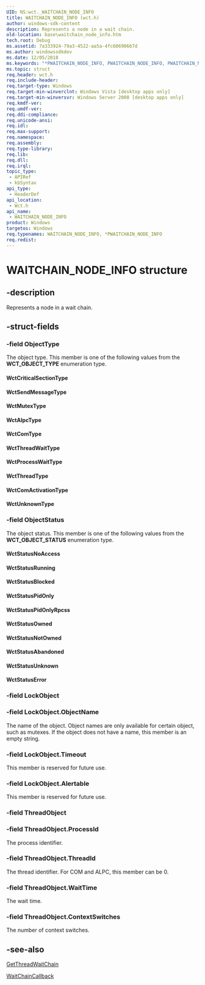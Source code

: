 ```yaml
---
UID: NS:wct._WAITCHAIN_NODE_INFO
title: WAITCHAIN_NODE_INFO (wct.h)
author: windows-sdk-content
description: Represents a node in a wait chain.
old-location: base\waitchain_node_info.htm
tech.root: Debug
ms.assetid: 7a333924-79a3-4522-aa5a-4fc60690667d
ms.author: windowssdkdev
ms.date: 12/05/2018
ms.keywords: "*PWAITCHAIN_NODE_INFO, PWAITCHAIN_NODE_INFO, PWAITCHAIN_NODE_INFO structure pointer, WAITCHAIN_NODE_INFO, WAITCHAIN_NODE_INFO structure, WctAlpcType, WctComActivationType, WctComType, WctCriticalSectionType, WctMutexType, WctProcessWaitType, WctSendMessageType, WctStatusAbandoned, WctStatusBlocked, WctStatusError, WctStatusNoAccess, WctStatusNotOwned, WctStatusOwned, WctStatusPidOnly, WctStatusPidOnlyRpcss, WctStatusRunning, WctStatusUnknown, WctThreadType, WctThreadWaitType, WctUnknownType, base.waitchain_node_info, wct/PWAITCHAIN_NODE_INFO, wct/WAITCHAIN_NODE_INFO"
ms.topic: struct
req.header: wct.h
req.include-header: 
req.target-type: Windows
req.target-min-winverclnt: Windows Vista [desktop apps only]
req.target-min-winversvr: Windows Server 2008 [desktop apps only]
req.kmdf-ver: 
req.umdf-ver: 
req.ddi-compliance: 
req.unicode-ansi: 
req.idl: 
req.max-support: 
req.namespace: 
req.assembly: 
req.type-library: 
req.lib: 
req.dll: 
req.irql: 
topic_type:
 - APIRef
 - kbSyntax
api_type:
 - HeaderDef
api_location:
 - Wct.h
api_name:
 - WAITCHAIN_NODE_INFO
product: Windows
targetos: Windows
req.typenames: WAITCHAIN_NODE_INFO, *PWAITCHAIN_NODE_INFO
req.redist: 
---
```


# WAITCHAIN_NODE_INFO structure


## -description


Represents a node in a wait chain.


## -struct-fields




### -field ObjectType

The object type. This member is one of the following values from the <b>WCT_OBJECT_TYPE</b> enumeration type.

<a id="WctCriticalSectionType"></a>
<a id="wctcriticalsectiontype"></a>
<a id="WCTCRITICALSECTIONTYPE"></a>


#### WctCriticalSectionType

<a id="WctSendMessageType"></a>
<a id="wctsendmessagetype"></a>
<a id="WCTSENDMESSAGETYPE"></a>


#### WctSendMessageType

<a id="WctMutexType"></a>
<a id="wctmutextype"></a>
<a id="WCTMUTEXTYPE"></a>


#### WctMutexType

<a id="WctAlpcType"></a>
<a id="wctalpctype"></a>
<a id="WCTALPCTYPE"></a>


#### WctAlpcType

<a id="WctComType"></a>
<a id="wctcomtype"></a>
<a id="WCTCOMTYPE"></a>


#### WctComType

<a id="WctThreadWaitType"></a>
<a id="wctthreadwaittype"></a>
<a id="WCTTHREADWAITTYPE"></a>


#### WctThreadWaitType

<a id="WctProcessWaitType"></a>
<a id="wctprocesswaittype"></a>
<a id="WCTPROCESSWAITTYPE"></a>


#### WctProcessWaitType

<a id="WctThreadType"></a>
<a id="wctthreadtype"></a>
<a id="WCTTHREADTYPE"></a>


#### WctThreadType

<a id="WctComActivationType"></a>
<a id="wctcomactivationtype"></a>
<a id="WCTCOMACTIVATIONTYPE"></a>


#### WctComActivationType

<a id="WctUnknownType"></a>
<a id="wctunknowntype"></a>
<a id="WCTUNKNOWNTYPE"></a>


#### WctUnknownType


### -field ObjectStatus

The object status.  This member is one of the following values from the <b>WCT_OBJECT_STATUS</b> enumeration type.

<a id="WctStatusNoAccess"></a>
<a id="wctstatusnoaccess"></a>
<a id="WCTSTATUSNOACCESS"></a>


#### WctStatusNoAccess

<a id="WctStatusRunning"></a>
<a id="wctstatusrunning"></a>
<a id="WCTSTATUSRUNNING"></a>


#### WctStatusRunning

<a id="WctStatusBlocked"></a>
<a id="wctstatusblocked"></a>
<a id="WCTSTATUSBLOCKED"></a>


#### WctStatusBlocked

<a id="WctStatusPidOnly"></a>
<a id="wctstatuspidonly"></a>
<a id="WCTSTATUSPIDONLY"></a>


#### WctStatusPidOnly

<a id="WctStatusPidOnlyRpcss"></a>
<a id="wctstatuspidonlyrpcss"></a>
<a id="WCTSTATUSPIDONLYRPCSS"></a>


#### WctStatusPidOnlyRpcss

<a id="WctStatusOwned"></a>
<a id="wctstatusowned"></a>
<a id="WCTSTATUSOWNED"></a>


#### WctStatusOwned

<a id="WctStatusNotOwned"></a>
<a id="wctstatusnotowned"></a>
<a id="WCTSTATUSNOTOWNED"></a>


#### WctStatusNotOwned

<a id="WctStatusAbandoned"></a>
<a id="wctstatusabandoned"></a>
<a id="WCTSTATUSABANDONED"></a>


#### WctStatusAbandoned

<a id="WctStatusUnknown"></a>
<a id="wctstatusunknown"></a>
<a id="WCTSTATUSUNKNOWN"></a>


#### WctStatusUnknown

<a id="WctStatusError"></a>
<a id="wctstatuserror"></a>
<a id="WCTSTATUSERROR"></a>


#### WctStatusError


### -field LockObject


### -field LockObject.ObjectName

The name of the object. Object names are only available for certain object, such as mutexes. If the object does not have a name, this member is an empty string.


### -field LockObject.Timeout

This member is reserved for future use.


### -field LockObject.Alertable

This member is reserved for future use.


### -field ThreadObject


### -field ThreadObject.ProcessId

The process identifier.


### -field ThreadObject.ThreadId

The thread identifier. For COM and ALPC, this member can be 0.


### -field ThreadObject.WaitTime

The wait time.


### -field ThreadObject.ContextSwitches

The number of context switches.


## -see-also




<a href="https://msdn.microsoft.com/5b418fa6-1d07-465e-85ea-b7127264eebf">GetThreadWaitChain</a>



<a href="https://msdn.microsoft.com/07d987b4-3ee4-4957-a6e8-542c427b94dd">WaitChainCallback</a>
 

 

